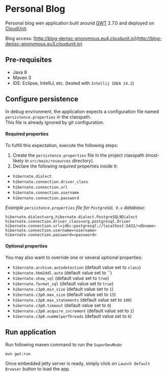 # Personal Blog

Personal blog wen application built around [GWT](http://www.gwtproject.org) 2.7.0 and deployed on [CloudUnit](http://cloudunit.fr).

Blog access: [http://blog-denisc-anonymous.eu4.cloudunit.io](http://blog-denisc-anonymous.eu3.cloudunit.io)


## Pre-requisites
* Java 8
* Maven 3
* IDE: Eclipse, IntelliJ, etc. (tested with `Intellij IDEA 14.1`)


## Configure persistence
In debug environment, the application expects a configuration file named `persistence.properties` in the classpath.  
This file is already ignored by git configuration.

#### Required properties

To fulfill this expectation, execute the following steps:
 1. Create the `persistence.properties` file in the project classpath (most-likely in `src/main/resources` directory).
 2. Declare the following *required* properties inside it:
  * `hibernate.dialect`
  * `hibernate.connection.driver_class`
  * `hibernate.connection.url`
  * `hibernate.connection.username`
  * `hibernate.connection.password`

*Example `persistence.properties` file for `PostgreSQL 9.x` database:*
```
hibernate.dialect=org.hibernate.dialect.PostgreSQL9Dialect
hibernate.connection.driver_class=org.postgresql.Driver
hibernate.connection.url=jdbc:postgresql://localhost:5432/<dbname>
hibernate.connection.username=<username>
hibernate.connection.password=<password>
```

#### Optional properties

You may also want to override one or several *optional* properties:
 * `hibernate.archive.autodetection` (default value set to `class`)
 * `hibernate.hbm2ddl.auto` (default value set to ``)
 * `hibernate.show_sql` (default value set to `true`)
 * `hibernate.format_sql` (default value set to `true`) 
 * `hibernate.c3p0.min_size` (default value set to `1`)
 * `hibernate.c3p0.max_size` (default value set to `15`)
 * `hibernate.c3p0.max_statements` (default value set to `100`)
 * `hibernate.c3p0.timeout` (default value set to `0`)
 * `hibernate.c3p0.acquire_increment` (default value set to `1`)
 * `hibernate.c3p0.numHelperThreads` (default value set to `6`)


## Run application

Run following maven command to run the `SuperDevMode`:
```
mvn gwt:run
```

Once embedded jetty server is ready, simply click on `Launch Default Browser` button to load the app.
